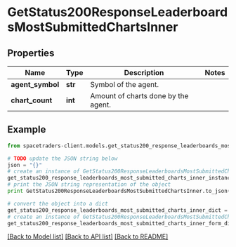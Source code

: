 # GetStatus200ResponseLeaderboardsMostSubmittedChartsInner


## Properties

Name | Type | Description | Notes
------------ | ------------- | ------------- | -------------
**agent_symbol** | **str** | Symbol of the agent. | 
**chart_count** | **int** | Amount of charts done by the agent. | 

## Example

```python
from spacetraders-client.models.get_status200_response_leaderboards_most_submitted_charts_inner import GetStatus200ResponseLeaderboardsMostSubmittedChartsInner

# TODO update the JSON string below
json = "{}"
# create an instance of GetStatus200ResponseLeaderboardsMostSubmittedChartsInner from a JSON string
get_status200_response_leaderboards_most_submitted_charts_inner_instance = GetStatus200ResponseLeaderboardsMostSubmittedChartsInner.from_json(json)
# print the JSON string representation of the object
print GetStatus200ResponseLeaderboardsMostSubmittedChartsInner.to_json()

# convert the object into a dict
get_status200_response_leaderboards_most_submitted_charts_inner_dict = get_status200_response_leaderboards_most_submitted_charts_inner_instance.to_dict()
# create an instance of GetStatus200ResponseLeaderboardsMostSubmittedChartsInner from a dict
get_status200_response_leaderboards_most_submitted_charts_inner_form_dict = get_status200_response_leaderboards_most_submitted_charts_inner.from_dict(get_status200_response_leaderboards_most_submitted_charts_inner_dict)
```
[[Back to Model list]](../README.md#documentation-for-models) [[Back to API list]](../README.md#documentation-for-api-endpoints) [[Back to README]](../README.md)


